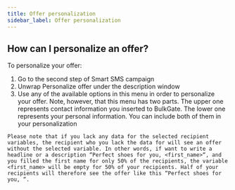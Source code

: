 ```yaml
---
title: Offer personalization
sidebar_label: Offer personalization
---
```


## How can I personalize an offer?
To personalize your offer:
1.	Go to the second step of Smart SMS campaign
2.	Unwrap Personalize offer under the description window
3.	Use any of the available options in this menu in order to personalize your offer. Note, however, that this menu has two parts. The upper one represents contact information you inserted to BulkGate. The lower one represents your personal information. You can include both of them in your personalization

`Please note that if you lack any data for the selected recipient variables, the recipient who you lack the data for will see an offer without the selected variable. In other words, if want to write a headline or a description “Perfect shoes for you, <first_name>“, and you filled the first name for only 50% of the recipients, the variable <first_name> will be empty for 50% of your recipients. Half of your recipients will therefore see the offer like this “Perfect shoes for you, “.`
